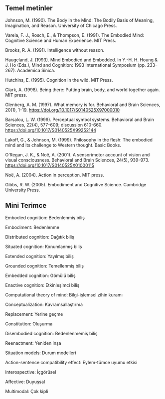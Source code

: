 ## Temel metinler

Johnson, M. (1990). The Body in the Mind: The Bodily Basis of Meaning, Imagination, and Reason. University of Chicago Press. 

Varela, F. J., Rosch, E., & Thompson, E. (1991). The Embodied Mind: Cognitive Science and Human Experience. MIT Press.

Brooks, R. A. (1991). Intelligence without reason.

Haugeland, J. (1993). Mind Embodied and Embedded. In Y.-H. H. Houng & J. Ho (Eds.), Mind and Cognition: 1993 International Symposium (pp. 233–267). Academica Sinica. 

Hutchins, E. (1995). Cognition in the wild. MIT Press.

Clark, A. (1998). Being there: Putting brain, body, and world together again. MIT press.

Glenberg, A. M. (1997). What memory is for. Behavioral and Brain Sciences, 20(1), 1–19. https://doi.org/10.1017/S0140525X97000010

Barsalou, L. W. (1999). Perceptual symbol systems. Behavioral and Brain Sciences, 22(4), 577–609; discussion 610-660. https://doi.org/10.1017/S0140525X99252144

Lakoff, G., & Johnson, M. (1999). Philosophy in the flesh: The embodied mind and its challenge to Western thought. Basic Books.

O’Regan, J. K., & Noë, A. (2001). A sensorimotor account of vision and visual consciousness. Behavioral and Brain Sciences, 24(5), 939–973. https://doi.org/10.1017/S0140525X01000115

Noë, A. (2004). Action in perception. MIT press.

Gibbs, R. W. (2005). Embodiment and Cognitive Science. Cambridge University Press.

## Mini Terimce

Embodied cognition: Bedenlenmiş biliş

Embodiment: Bedenlenme

Distributed cognition: Dağıtık biliş

Situated cognition: Konumlanmış biliş

Extended cognition: Yayılmış biliş

Grounded cognition: Temellenmiş biliş

Embedded cognition: Gömülü biliş

Enactive cognition: Etkinleşimci biliş

Computational theory of mind: Bilgi-işlemsel zihin kuramı

Conceptualization: Kavramsallaştırma

Replacement: Yerine geçme

Constitution: Oluşurma

Disembodied cognition: Bedenlenmemiş biliş

Reenactment: Yeniden inşa

Situation models: Durum modelleri

Action-sentence compatibility effect: Eylem-tümce uyumu etkisi

Interospective: İçgörüsel

Affective: Duyuşsal

Multimodal: Çok kipli
